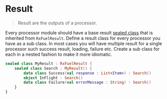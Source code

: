 # Result

> Result are the outputs of a processor.

Every processor module should have a base result [sealed class](https://kotlinlang.org/docs/reference/sealed-classes.html) that is inherited from `RxFuelResult`. Define a result class for every processor you have as a sub class. In most cases you will have multiple result for a single processor such success result, loading, failure etc. Create a sub class for each in a nested fashion to make it more idiomatic.

```kotlin
sealed class MyResult : RxFuelResult {
    sealed class Search : MyResult() {
        data class Success(val response : List<Item>) : Search()
        object InFlight : Search()
        data class Failure(val errorMessage : String) : Search()
    }
}
```